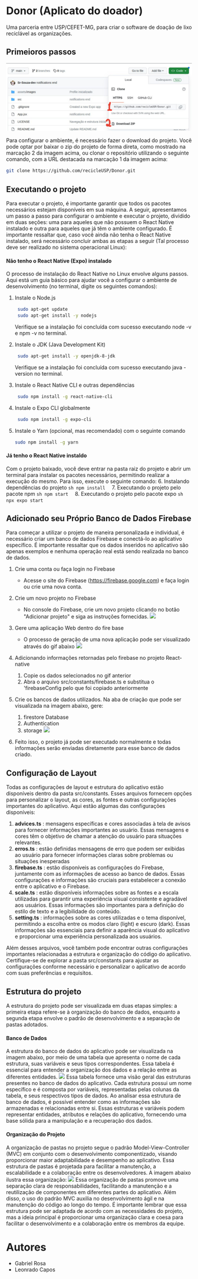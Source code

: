 # Donor (Aplicato do doador)

Uma parceria entre USP/CEFET-MG, para criar o software de doação de lixo reciclável as organizações. 

## Primeioros passos
![](assets/readmeIMG/download.png)

Para configurar o ambiente, é necessário fazer o download do projeto. Você pode optar por baixar o zip do projeto de forma direta, como mostrado na marcação 2 da imagem acima, ou clonar o repositório utilizando o seguinte comando, com a URL destacada na marcação 1 da imagem acima:

```sh
git clone https://github.com/recicleUSP/Donor.git
```

## Executando o projeto
Para executar o projeto, é importante garantir que todos os pacotes necessários estejam disponíveis em sua máquina. A seguir, apresentamos um passo a passo para configurar o ambiente e executar o projeto, dividido em duas seções: uma para aqueles que não possuem o React Native instalado e outra para aqueles que já têm o ambiente configurado. É importante ressaltar que, caso você ainda não tenha o React Native instalado, será necessário concluir ambas as etapas a seguir (Tal processo deve ser realizado no sistema operacional Linux): 

#### Não tenho o React Native (Expo) instalado
O processo de instalação do React Native no Linux envolve alguns passos. Aqui está um guia básico para ajudar você a configurar o ambiente de desenvolvimento (no terminal, digite os seguintes comandos):

1. Instale o Node.js
   ```sh
    sudo apt-get update
    sudo apt-get install -y nodejs
   ```
   Verifique se a instalação foi concluída com sucesso executando node -v e npm -v no terminal.

2. Instale o JDK (Java Development Kit)
   ```sh
    sudo apt-get install -y openjdk-8-jdk
   ```
   Verifique se a instalação foi concluída com sucesso executando java -version no terminal.

3. Instale o React Native CLI e outras dependências
   ```sh
    sudo npm install -g react-native-cli
   ```

4. Instale o Expo CLI globalmente
   ```sh
    sudo npm install -g expo-cli
   ```
   
5. Instale o Yarn (opcional, mas recomendado) com o seguinte comando
    ```sh
    sudo npm install -g yarn
   ```

#### Já tenho o React Native instaldo
Com o projeto baixado, você deve entrar na pasta raiz do projeto e abrir um terminal para instalar os pacotes necessários, permitindo realizar a execução do mesmo. Para isso, execute o seguinte comando:
6. Instalando dependências do projeto
    ```sh
    npm install 
    ```
7. Executando o projeto pelo pacote npm
     ```sh
    npm start 
    ```
8. Executando o projeto pelo pacote expo
     ```sh
    npx expo start 
    ```

## Adicionado seu Próprio Banco de Dados Firebase
Para começar a utilizar o projeto de maneira personalizada e individual, é necessário criar um banco de dados Firebase e conectá-lo ao aplicativo específico. É importante ressaltar que os dados inseridos no aplicativo são apenas exemplos e nenhuma operação real está sendo realizada no banco de dados.
1. Crie uma conta ou faça login no Firebase 
    *  Acesse o site do Firebase (https://firebase.google.com) e faça login ou crie uma nova conta.
  
2. Crie um novo projeto no Firebase
    * No console do Firebase, crie um novo projeto clicando no botão "Adicionar projeto" e siga as instruções fornecidas.
    ![](assets/readmeIMG/novoProjeto.png)

3. Gere uma aplicação Web dentro do fire base
    * O processo de geração de uma nova aplicação pode ser visualizado através do gif abaixo
    ![](assets/readmeIMG/webapp.gif)

4. Adicionando informações retornadas pelo firebase no projeto React-native
   1. Copie os dados selecionados no gif anterior
   2. Abra o arquivo src/constants/firebase.ts e substitua o 'firebaseConfig pelo que foi copiado anteriormente
   
5. Crie os bancos de dados utilizados. Na aba de criação que pode ser visualizada na imagem abaixo, gere:
   1. firestore Database
   2. Authentication
   3. storage
   ![](assets/readmeIMG/criacaobanco.gif)
6. Feito isso, o projeto já pode ser executado normalmente e todas informações serão enviadas diretamente para esse banco de dados criado.


## Configuração de Layout

Todas as configurações de layout e estrutura do aplicativo estão disponíveis dentro da pasta src/constants. Esses arquivos fornecem opções para personalizar o layout, as cores, as fontes e outras configurações importantes do aplicativo. Aqui estão algumas das configurações disponíveis:

1. **advices.ts** : mensagens específicas e cores associadas à tela de avisos para fornecer informações importantes ao usuário. Essas mensagens e cores têm o objetivo de chamar a atenção do usuário para situações relevantes.
2. **erros.ts** : estão definidas mensagens de erro que podem ser exibidas ao usuário para fornecer informações claras sobre problemas ou situações inesperadas
3. **firebase.ts** : estão disponíveis as configurações do Firebase, juntamente com as informações de acesso ao banco de dados. Essas configurações e informações são cruciais para estabelecer a conexão entre o aplicativo e o Firebase.  
4. **scale.ts** : estão disponíveis informações sobre as fontes e a escala utilizadas para garantir uma experiência visual consistente e agradável aos usuários. Essas informações são importantes para a definição do estilo de texto e a legibilidade do conteúdo.
5. **setting.ts** : informações sobre as cores utilizadas e o tema disponível, permitindo a escolha entre os modos claro (light) e escuro (dark). Essas informações são essenciais para definir a aparência visual do aplicativo e proporcionar uma experiência personalizada aos usuários. 

Além desses arquivos, você também pode encontrar outras configurações importantes relacionadas a estrutura e organização do código do aplicativo. Certifique-se de explorar a pasta src/constants para ajustar as configurações conforme necessário e personalizar o aplicativo de acordo com suas preferências e requisitos.

## Estrutura do projeto
A estrutura do projeto pode ser visualizada em duas etapas simples: a primeira etapa refere-se à organização do banco de dados, enquanto a segunda etapa envolve o padrão de desenvolvimento e a separação de pastas adotados.

#### Banco de Dados
A estrutura do banco de dados do aplicativo pode ser visualizada na imagem abaixo, por meio de uma tabela que apresenta o nome de cada estrutura, suas variáveis e seus tipos correspondentes. Essa tabela é essencial para entender a organização dos dados e a relação entre as diferentes entidades. 
![](assets/readmeIMG/database.png)
Essa tabela fornece uma visão geral das estruturas presentes no banco de dados do aplicativo. Cada estrutura possui um nome específico e é composta por variáveis, representadas pelas colunas da tabela, e seus respectivos tipos de dados.
Ao analisar essa estrutura de banco de dados, é possível entender como as informações são armazenadas e relacionadas entre si. Essas estruturas e variáveis podem representar entidades, atributos e relações do aplicativo, fornecendo uma base sólida para a manipulação e a recuperação dos dados.

#### Organização do Projeto
A organização de pastas no projeto segue o padrão Model-View-Controller (MVC) em conjunto com o desenvolvimento componentizado, visando proporcionar maior adaptabilidade e desempenho ao aplicativo. Essa estrutura de pastas é projetada para facilitar a manutenção, a escalabilidade e a colaboração entre os desenvolvedores. A imagem abaixo ilustra essa organização:
![](assets/readmeIMG/pasta.png)
Essa organização de pastas promove uma separação clara de responsabilidades, facilitando a manutenção e a reutilização de componentes em diferentes partes do aplicativo. Além disso, o uso do padrão MVC auxilia no desenvolvimento ágil e na manutenção do código ao longo do tempo.
É importante lembrar que essa estrutura pode ser adaptada de acordo com as necessidades do projeto, mas a ideia principal é proporcionar uma organização clara e coesa para facilitar o desenvolvimento e a colaboração entre os membros da equipe.

# Autores

 - Gabriel Rosa
 - Leonrado Capos
